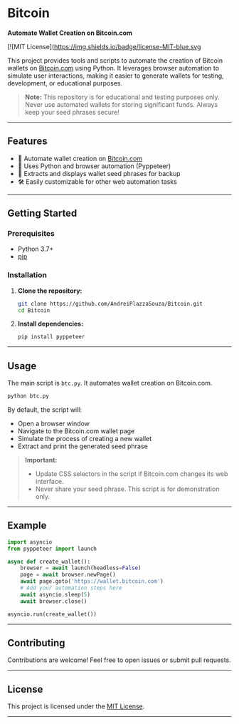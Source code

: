 
# Bitcoin

**Automate Wallet Creation on Bitcoin.com**

[![MIT License](https://img.shields.io/badge/license-MIT-blue.svg

This project provides tools and scripts to automate the creation of Bitcoin wallets on [Bitcoin.com](https://www.bitcoin.com) using Python. It leverages browser automation to simulate user interactions, making it easier to generate wallets for testing, development, or educational purposes.

> **Note:** This repository is for educational and testing purposes only. Never use automated wallets for storing significant funds. Always keep your seed phrases secure!

---

## Features

- 📄 Automate wallet creation on [Bitcoin.com](https://wallet.bitcoin.com)
- 🤖 Uses Python and browser automation (Pyppeteer)
- 🔑 Extracts and displays wallet seed phrases for backup
- 🛠️ Easily customizable for other web automation tasks

---

## Getting Started

### Prerequisites

- Python 3.7+
- [pip](https://pip.pypa.io/en/stable/)

### Installation

1. **Clone the repository:**
    ```bash
    git clone https://github.com/AndreiPlazzaSouza/Bitcoin.git
    cd Bitcoin
    ```

2. **Install dependencies:**
    ```bash
    pip install pyppeteer
    ```

---

## Usage

The main script is `btc.py`. It automates wallet creation on Bitcoin.com.

```bash
python btc.py
```

By default, the script will:

- Open a browser window
- Navigate to the Bitcoin.com wallet page
- Simulate the process of creating a new wallet
- Extract and print the generated seed phrase

> **Important:**  
> - Update CSS selectors in the script if Bitcoin.com changes its web interface.
> - Never share your seed phrase. This script is for demonstration only.

---

## Example

```python
import asyncio
from pyppeteer import launch

async def create_wallet():
    browser = await launch(headless=False)
    page = await browser.newPage()
    await page.goto('https://wallet.bitcoin.com')
    # Add your automation steps here
    await asyncio.sleep(5)
    await browser.close()

asyncio.run(create_wallet())
```

---

## Contributing

Contributions are welcome! Feel free to open issues or submit pull requests.

---

## License

This project is licensed under the [MIT License](LICENSE).

---

